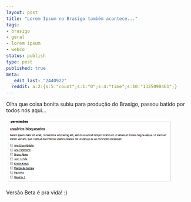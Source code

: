 ```yaml
---
layout: post
title: "Lorem Ipsum no Brasigo também acontece..."
tags:
- brasigo
- geral
- lorem ipsum
- webco
status: publish
type: post
published: true
meta:
  _edit_last: "2440922"
  reddit: a:2:{s:5:"count";s:1:"0";s:4:"time";s:10:"1325090461";}
---
```

Olha que coisa bonita subiu para produção do Brasigo, passou batido por todos nós aqui...

<a href="/images/posts/brasigo-lorem-ipsim.png"><img class="alignnone size-full wp-image-137" src="/images/posts/picture-2.png" alt="" width="449" height="176" /></a>

Versão Beta é pra vida! :)
